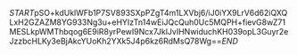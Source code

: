$START$pSO+kdUklWFb1P7SV893SXpPZgT4m1LXVbj6/iJ0iYX9LrV6d62iQXQLxH2GZAZM8YG933Ng3u+eHYIzTn14wEiJQcQuh0Uc5MQPH+fievG8wZ71MESLkpWMThbqog6E9iR8yrPewI9Ncx7JklJvIHNwiduchKH039opL3Guyr2eJzzbcHLKy3eBjAkcYUoKh2YXk5J4p6kz6RdMsQ78Wg==$END$